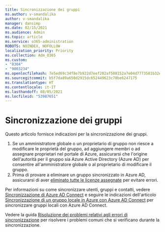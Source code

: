 ```yaml
---
title: Sincronizzazione dei gruppi
ms.author: v-smandalika
author: v-smandalika
manager: dansimp
ms.date: 02/15/2021
ms.audience: Admin
ms.topic: article
ms.service: o365-administration
ROBOTS: NOINDEX, NOFOLLOW
localization_priority: Priority
ms.collection: Adm_O365
ms.custom:
- "8304"
- "9003234"
ms.openlocfilehash: 7e5ed69c34f8e7b922d7eef202af508152a7e04d7773581b32e43395571c6fbc
ms.sourcegitcommit: b5f7da89a650d2915dc652449623c78be6247175
ms.translationtype: HT
ms.contentlocale: it-IT
ms.lasthandoff: 08/05/2021
ms.locfileid: "53987651"
---
```

# <a name="group-sync"></a>Sincronizzazione dei gruppi

Questo articolo fornisce indicazioni per la sincronizzazione dei gruppi.

1. Se un amministratore globale o un proprietario di gruppo non riesce a modificare le proprietà del gruppo, ad aggiungere membri o ad assegnare proprietari nel portale di Azure, assicurarsi che l'origine dell'autorità per il gruppo sia Azure Active Directory (Azure AD) per consentire all'amministratore globale o al proprietario di modificare il gruppo.
2. Prima di provare a eliminare un gruppo sincronizzato in Azure AD, assicurarsi di aver [eliminato tutte le licenze assegnate](https://docs.microsoft.com/azure/active-directory/enterprise-users/licensing-group-advanced) per evitare errori.

Per informazioni su come sincronizzare utenti, gruppi e contatti, vedere [Sincronizzazione di Azure AD Connect](https://docs.microsoft.com/azure/active-directory/hybrid/concept-azure-ad-connect-sync-user-and-contacts) e seguire le indicazioni dell'articolo [Sincronizzazione di un gruppo locale in Azure con Azure AD Connect](https://docs.microsoft.com/azure/active-directory/hybrid/whatis-hybrid-identity?WT.mc_id=Portal-Microsoft_Azure_Support) per sincronizzare gruppi locali con Azure AD Connect.

Vedere la guida [Risoluzione dei problemi relativi agli errori di sincronizzazione](https://docs.microsoft.com/azure/active-directory/hybrid/tshoot-connect-sync-errors) per risolvere i problemi comuni che si verificano durante la sincronizzazione.

